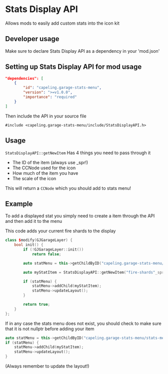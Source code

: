 # Stats Display API
Allows mods to easily add custom stats into the icon kit
## Developer usage
Make sure to declare Stats Display API as a dependency in your 'mod.json'
## Setting up Stats Display API for mod usage
```json
"dependencies": [
	{
		"id": "capeling.garage-stats-menu",
		"version": ">=v1.0.0",
		"importance": "required"
	}
]
```

Then include the API in your source file

`#include <capeling.garage-stats-menu/include/StatsDisplayAPI.h>`

## Usage
`StatsDisplayAPI::getNewItem` Has 4 things you need to pass through it

- The ID of the item (always use _spr!)
- The CCNode used for the icon
- How much of the item you have
- The scale of the icon

This will return a `CCNode` which you should add to stats menu!

## Example
To add a displayed stat you simply need to create a item through the API and then add it to the menu

This code adds your current fire shards to the display
```cpp
class $modify(GJGarageLayer) {
	bool init() {
		if (!GJGarageLayer::init())
			return false;

		auto statMenu = this->getChildByID("capeling.garage-stats-menu/stats-menu");

		auto myStatItem = StatsDisplayAPI::getNewItem("fire-shards"_spr, CCSprite::createWithSpriteFrameName("fireShardSmall_001.png"), GameStatsManager::sharedState()->getStat("16"), 0.8f);

		if (statMenu) {
			statMenu->addChild(myStatItem);
			statMenu->updateLayout();
		}

		return true;
	}
};
```

If in any case the stats menu does not exist, you should check to make sure that it is not nullptr before adding your item
```cpp
auto statMenu = this->getChildByID("capeling.garage-stats-menu/stats-menu");
if (statMenu) {
	statMenu->addChild(myStatItem);
	statMenu->updateLayout();
}
```

(Always remember to update the layout!)